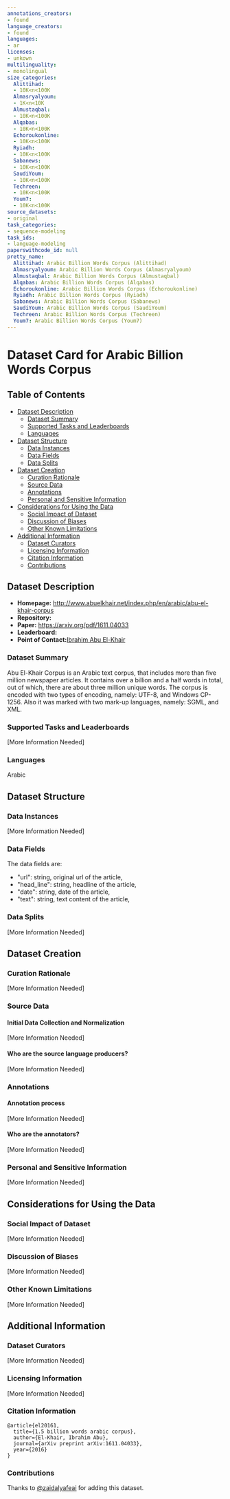 ```yaml
---
annotations_creators:
- found
language_creators:
- found
languages:
- ar
licenses:
- unkown
multilinguality:
- monolingual
size_categories:
  Alittihad:
  - 10K<n<100K
  Almasryalyoum:
  - 1K<n<10K
  Almustaqbal:
  - 10K<n<100K
  Alqabas:
  - 10K<n<100K
  Echoroukonline:
  - 10K<n<100K
  Ryiadh:
  - 10K<n<100K
  Sabanews:
  - 10K<n<100K
  SaudiYoum:
  - 10K<n<100K
  Techreen:
  - 10K<n<100K
  Youm7:
  - 10K<n<100K
source_datasets:
- original
task_categories:
- sequence-modeling
task_ids:
- language-modeling
paperswithcode_id: null
pretty_name:
  Alittihad: Arabic Billion Words Corpus (Alittihad)
  Almasryalyoum: Arabic Billion Words Corpus (Almasryalyoum)
  Almustaqbal: Arabic Billion Words Corpus (Almustaqbal)
  Alqabas: Arabic Billion Words Corpus (Alqabas)
  Echoroukonline: Arabic Billion Words Corpus (Echoroukonline)
  Ryiadh: Arabic Billion Words Corpus (Ryiadh)
  Sabanews: Arabic Billion Words Corpus (Sabanews)
  SaudiYoum: Arabic Billion Words Corpus (SaudiYoum)
  Techreen: Arabic Billion Words Corpus (Techreen)
  Youm7: Arabic Billion Words Corpus (Youm7)
---
```


# Dataset Card for Arabic Billion Words Corpus

## Table of Contents
- [Dataset Description](#dataset-description)
  - [Dataset Summary](#dataset-summary)
  - [Supported Tasks and Leaderboards](#supported-tasks-and-leaderboards)
  - [Languages](#languages)
- [Dataset Structure](#dataset-structure)
  - [Data Instances](#data-instances)
  - [Data Fields](#data-fields)
  - [Data Splits](#data-splits)
- [Dataset Creation](#dataset-creation)
  - [Curation Rationale](#curation-rationale)
  - [Source Data](#source-data)
  - [Annotations](#annotations)
  - [Personal and Sensitive Information](#personal-and-sensitive-information)
- [Considerations for Using the Data](#considerations-for-using-the-data)
  - [Social Impact of Dataset](#social-impact-of-dataset)
  - [Discussion of Biases](#discussion-of-biases)
  - [Other Known Limitations](#other-known-limitations)
- [Additional Information](#additional-information)
  - [Dataset Curators](#dataset-curators)
  - [Licensing Information](#licensing-information)
  - [Citation Information](#citation-information)
  - [Contributions](#contributions)

## Dataset Description

- **Homepage:** http://www.abuelkhair.net/index.php/en/arabic/abu-el-khair-corpus
- **Repository:**
- **Paper:** https://arxiv.org/pdf/1611.04033
- **Leaderboard:**
- **Point of Contact:**[Ibrahim Abu El-Khair](iabuelkhair@gmail.com)

### Dataset Summary

Abu El-Khair Corpus is an Arabic text corpus, that includes more than five million newspaper articles.
It contains over a billion and a half words in total, out of which, there are about three million unique words.
The corpus is encoded with two types of encoding, namely: UTF-8, and Windows CP-1256.
Also it was marked with two mark-up languages, namely: SGML, and XML.

### Supported Tasks and Leaderboards

[More Information Needed]

### Languages

Arabic

## Dataset Structure

### Data Instances

[More Information Needed]

### Data Fields

The data fields are:
- "url": string, original url of the article,
- "head_line": string, headline of the article,
- "date": string, date of the article,
- "text": string, text content of the article,

### Data Splits

[More Information Needed]

## Dataset Creation

### Curation Rationale

[More Information Needed]

### Source Data

#### Initial Data Collection and Normalization

[More Information Needed]

#### Who are the source language producers?

[More Information Needed]

### Annotations

#### Annotation process

[More Information Needed]

#### Who are the annotators?

[More Information Needed]

### Personal and Sensitive Information

[More Information Needed]

## Considerations for Using the Data

### Social Impact of Dataset

[More Information Needed]

### Discussion of Biases

[More Information Needed]

### Other Known Limitations

[More Information Needed]

## Additional Information

### Dataset Curators

[More Information Needed]

### Licensing Information

[More Information Needed]

### Citation Information

```
@article{el20161,
  title={1.5 billion words arabic corpus},
  author={El-Khair, Ibrahim Abu},
  journal={arXiv preprint arXiv:1611.04033},
  year={2016}
}
```

### Contributions

Thanks to [@zaidalyafeai](https://github.com/zaidalyafeai) for adding this dataset.
